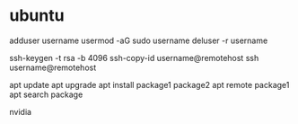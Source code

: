 # ubuntu

adduser username
usermod -aG sudo username
deluser -r username

ssh-keygen -t rsa -b 4096
ssh-copy-id username@remotehost
ssh username@remotehost

apt update
apt upgrade
apt install package1 package2
apt remote package1
apt search package 

nvidia

